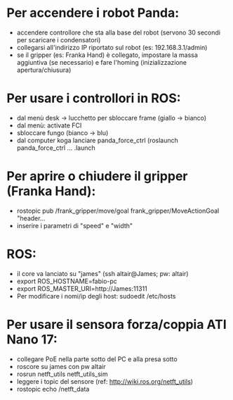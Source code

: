 # Per accendere i robot Panda:
- accendere controllore che sta alla base del robot (servono 30 secondi per scaricare i condensatori)
- collegarsi all'indirizzo IP riportato sul robot (es: 192.168.3.1/admin)
- se il gripper (es: Franka Hand) è collegato, impostare la massa aggiuntiva (se necessario) e fare l'homing (inizializzazione apertura/chiusura)

# Per usare i controllori in ROS:
- dal menù desk -> lucchetto per sbloccare frame (giallo -> bianco) 
- dal menù: activate FCI
- sbloccare fungo (bianco -> blu)
- dal computer koga lanciare panda_force_ctrl (roslaunch panda_force_ctrl ... .launch

# Per aprire o chiudere il gripper (Franka Hand):
- rostopic pub /frank_gripper/move/goal frank_gripper/MoveActionGoal "header... 
- inserire i parametri di "speed" e "width"

# ROS:
- il core va lanciato su "james" (ssh altair@James; pw: altair)
- export ROS_HOSTNAME=fabio-pc
- export ROS_MASTER_URI=http://James:11311
- Per modificare i nomi/ip degli host: sudoedit /etc/hosts

# Per usare il sensora forza/coppia ATI Nano 17:
- collegare PoE nella parte sotto del PC e alla presa sotto
- roscore su james con pw altair
- rosrun netft_utils netft_utils_sim
- leggere i topic del sensore (ref: http://wiki.ros.org/netft_utils)
- rostopic echo /netft_data